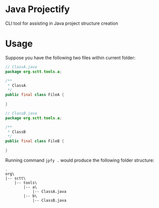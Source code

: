 # Java Projectify

CLI tool for assisting in Java project structure creation

# Usage

Suppose you have the following two files within current folder:

```java
// ClassA.java
package org.sctt.tools.a;

/**
 * ClassA.
 */
public final class FileA {
    
}
```

```java
// ClassB.java
package org.sctt.tools.a;

/**
 * ClassB
 */
public final class FileB {
    
}
```

Running command `jpfy .` would produce the following folder structure:
```
.
org\
|-- sctt\
    |-- tools\
        |-- a\
            |-- ClassA.java
        |-- b\
            |-- ClassB.java
```